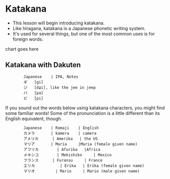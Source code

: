 # Katakana
* This lesson will begin introducing katakana. 
* Like hiragana, katakana is a Japanese phonetic writing system. 
* It's used for several things, but one of the most common uses is for foreign words.

chart goes here


## Katakana with Dakuten

            Japanese 	| IPA, Notes
            ギ 	[gi]
            ジ 	[dʑi], like the jee in jeep
            パ 	[pa]
            ピ 	[pi]

If you sound out the words below using katakana characters, you might find some familiar words! 
Some of the pronunciation is a little different than its English equivalent, though.

            Japanese    | Romaji    | English
            カメラ       | kamera    | camera
            アメリカ      | Amerika   | the US
            マリア       | Maria     |Maria (female given name)
            アフリカ 	    | Afurika   |Africa
            メキシコ 	    | Mekishiko 	| Mexico
            フランス      |	Furansu 	| France
            エリカ 	      | Erika 	| Erika (female given name)
            マリオ 	    | Mario   	| Mario (male given name)
            
